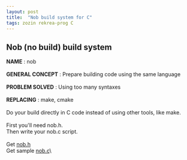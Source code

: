 ```yaml
---
layout: post
title:  "Nob build system for C"
tags: zozin rekrea-prog C
---
```


## Nob (no build) build system

**NAME** : nob\
\
**GENERAL CONCEPT** : Prepare building code using the same language\
\
**PROBLEM SOLVED** : Using too many syntaxes\
\
**REPLACING** : make, cmake\
\
Do your build directly in C code instead of using other tools, like make.\
\
First you'll need nob.h.\
Then write your nob.c script.\
\
Get [nob.h](https://github.com/tsoding/musializer/blob/master/src/nob.h)\
Get sample [nob.c](https://github.com/tsoding/musializer/blob/master/src/nob_linux.c)\




